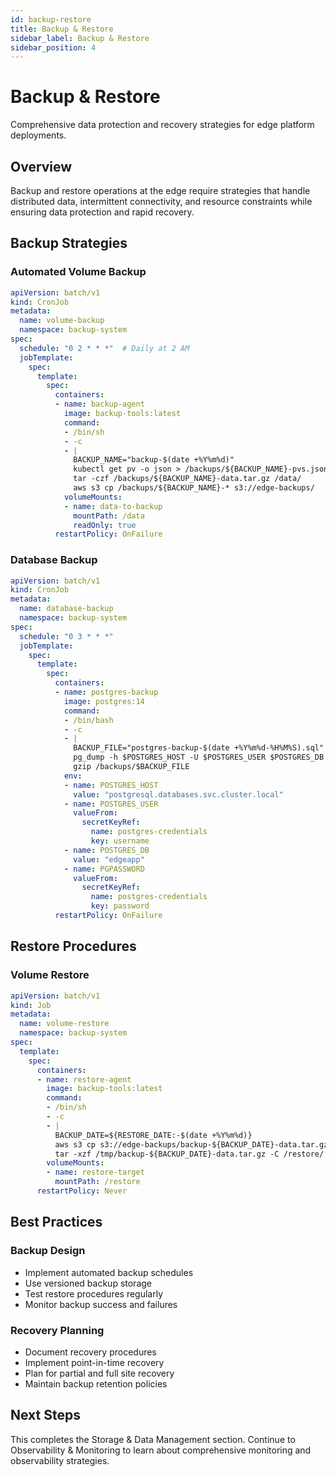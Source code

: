 ```yaml
---
id: backup-restore
title: Backup & Restore
sidebar_label: Backup & Restore
sidebar_position: 4
---
```


# Backup & Restore

Comprehensive data protection and recovery strategies for edge platform deployments.

## Overview

Backup and restore operations at the edge require strategies that handle distributed data, intermittent connectivity, and resource constraints while ensuring data protection and rapid recovery.

## Backup Strategies

### Automated Volume Backup

```yaml
apiVersion: batch/v1
kind: CronJob
metadata:
  name: volume-backup
  namespace: backup-system
spec:
  schedule: "0 2 * * *"  # Daily at 2 AM
  jobTemplate:
    spec:
      template:
        spec:
          containers:
          - name: backup-agent
            image: backup-tools:latest
            command:
            - /bin/sh
            - -c
            - |
              BACKUP_NAME="backup-$(date +%Y%m%d)"
              kubectl get pv -o json > /backups/${BACKUP_NAME}-pvs.json
              tar -czf /backups/${BACKUP_NAME}-data.tar.gz /data/
              aws s3 cp /backups/${BACKUP_NAME}-* s3://edge-backups/
            volumeMounts:
            - name: data-to-backup
              mountPath: /data
              readOnly: true
          restartPolicy: OnFailure
```

### Database Backup

```yaml
apiVersion: batch/v1
kind: CronJob
metadata:
  name: database-backup
  namespace: backup-system
spec:
  schedule: "0 3 * * *"
  jobTemplate:
    spec:
      template:
        spec:
          containers:
          - name: postgres-backup
            image: postgres:14
            command:
            - /bin/bash
            - -c
            - |
              BACKUP_FILE="postgres-backup-$(date +%Y%m%d-%H%M%S).sql"
              pg_dump -h $POSTGRES_HOST -U $POSTGRES_USER $POSTGRES_DB > /backups/$BACKUP_FILE
              gzip /backups/$BACKUP_FILE
            env:
            - name: POSTGRES_HOST
              value: "postgresql.databases.svc.cluster.local"
            - name: POSTGRES_USER
              valueFrom:
                secretKeyRef:
                  name: postgres-credentials
                  key: username
            - name: POSTGRES_DB
              value: "edgeapp"
            - name: PGPASSWORD
              valueFrom:
                secretKeyRef:
                  name: postgres-credentials
                  key: password
          restartPolicy: OnFailure
```

## Restore Procedures

### Volume Restore

```yaml
apiVersion: batch/v1
kind: Job
metadata:
  name: volume-restore
  namespace: backup-system
spec:
  template:
    spec:
      containers:
      - name: restore-agent
        image: backup-tools:latest
        command:
        - /bin/sh
        - -c
        - |
          BACKUP_DATE=${RESTORE_DATE:-$(date +%Y%m%d)}
          aws s3 cp s3://edge-backups/backup-${BACKUP_DATE}-data.tar.gz /tmp/
          tar -xzf /tmp/backup-${BACKUP_DATE}-data.tar.gz -C /restore/
        volumeMounts:
        - name: restore-target
          mountPath: /restore
      restartPolicy: Never
```

## Best Practices

### Backup Design
- Implement automated backup schedules
- Use versioned backup storage
- Test restore procedures regularly
- Monitor backup success and failures

### Recovery Planning
- Document recovery procedures
- Implement point-in-time recovery
- Plan for partial and full site recovery
- Maintain backup retention policies

## Next Steps

This completes the Storage & Data Management section. Continue to Observability & Monitoring to learn about comprehensive monitoring and observability strategies. 